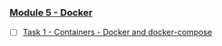 ### [Module 5 - Docker](https://git.epam.com/yurii_pelykh/DevOps-22Q2-Pelykh-Yurii/-/tree/m5-Docker)    
- [ ] [Task 1 - Containers - Docker and docker-compose](https://git.epam.com/yurii_pelykh/DevOps-22Q2-Pelykh-Yurii/-/tree/m5-Docker-Task-01/m5-Docker/m5-Docker-Task-01)
